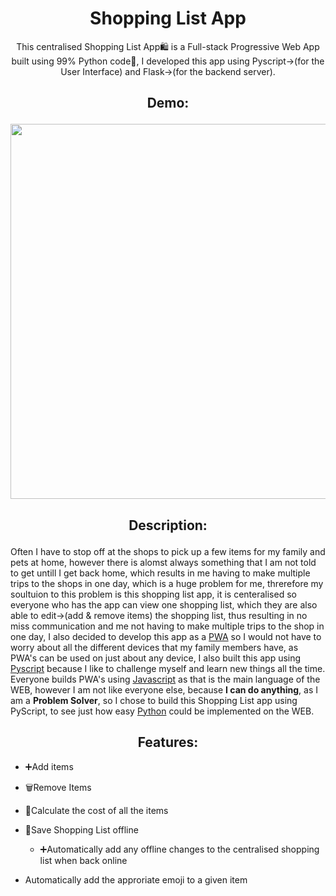 <h1 align="center">Shopping List App</h1>
<p align="center">
This centralised Shopping List App🛍️ is a Full-stack Progressive Web App built using 99% Python code🐍, I developed this app using Pyscript->(for the User Interface) and Flask->(for the backend server).
</p>

<h2 align="center">

Demo:

</h2>
<p align="center">
 <img src="https://github.com/AranMesquita/Shopping-List-PWA/blob/main/static/assets/images/Shopping-list-demo.gif" width="1000" height="600"/>
</p>

<h2 align="center">

Description:

</h2>
<p align="center">

Often I have to stop off at the shops to pick up a few items for my family and pets at home, however there is alomst always something that I am not told to get untill I get back home, which results in me having to make multiple trips to the shops in one day, which is a huge problem for me, threrefore my soultuion to this problem is this shopping list app, it is centeralised so everyone who has the app can view one shopping list, which they are also able to edit->(add & remove items) the shopping list, thus resulting in no miss communication and me not having to make multiple trips to the shop in one day, I also decided to develop this app as a [PWA](https://www.google.com/search?q=what+is+a+PWA) so I would not have to worry about all the different devices that my family members have, as PWA's can be used on just about any device, I also built this app using [Pyscript](https://pyscript.net/) because I like to challenge myself and learn new things all the time. Everyone builds PWA's using [Javascript](https://github.com/AranMesquita/ProblemSolving/tree/main/Javascript) as that is the main language of the WEB, however I am not like everyone else, because **I can do anything**, as I am a **Problem Solver**, so I chose to build this Shopping List app using PyScript, to see just how easy [Python](https://github.com/AranMesquita/ProblemSolving/tree/main/Python) could be implemented on the WEB.

</p>

<h2 align="center">
Features:
</h2>

- ➕Add items

- 🗑️Remove Items
- 🧮Calculate the cost of all the items
- 💾Save Shopping List offline
  - ➕Automatically add any offline changes to the centralised shopping list when back online
- Automatically add the approriate emoji to a given item
